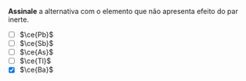 **Assinale** a alternativa com o elemento que não apresenta efeito do par inerte.

- [ ] $\ce{Pb}$
- [ ] $\ce{Sb}$
- [ ] $\ce{As}$
- [ ] $\ce{Tl}$
- [x] $\ce{Ba}$ 
